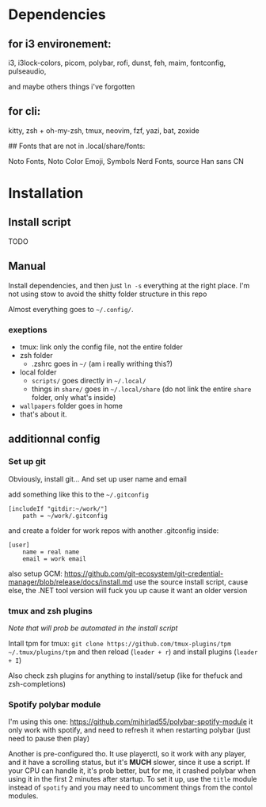 
# Dependencies

## for i3 environement:

i3, i3lock-colors, picom, polybar, rofi, dunst, feh, maim, fontconfig, pulseaudio,

and maybe others things i've forgotten
## for cli:

kitty, zsh + oh-my-zsh, tmux, neovim, fzf, yazi, bat, zoxide

## Fonts that are not in .local/share/fonts:

Noto Fonts, Noto Color Emoji, Symbols Nerd Fonts, source Han sans CN


# Installation

## Install script
TODO

## Manual
Install dependencies, and then just `ln -s` everything at the right place. I'm not using stow to avoid the shitty folder structure in this repo

Almost everything goes to `~/.config/`.
### exeptions
- tmux: link only the config file, not the entire folder
- zsh folder
	- .zshrc goes in `~/` (am i really writhing this?)
- local folder
	- `scripts/` goes directly in `~/.local/`
	- things in `share/` goes in `~/.local/share` (do not link the entire `share` folder, only what's inside)
- `wallpapers` folder goes in home
- that's about it.


## additionnal config

### Set up git
Obviously, install git...
And set up user name and email

add something like this to the `~/.gitconfig`
```
[includeIf "gitdir:~/work/"]
    path = ~/work/.gitconfig
```
and create a folder for work repos with another .gitconfig inside:
```
[user]
	name = real name
    email = work email
```

also setup GCM:
https://github.com/git-ecosystem/git-credential-manager/blob/release/docs/install.md
use the source install script, cause else, the .NET tool version will fuck you up cause it want an older version

### tmux and zsh plugins
*Note that will prob be automated in the install script*

Intall tpm for tmux:
`git clone https://github.com/tmux-plugins/tpm ~/.tmux/plugins/tpm`
and then reload (`leader + r`) and install plugins (`leader + I`)

Also check zsh plugins for anything to install/setup (like for thefuck and zsh-completions)

### Spotify polybar module

I'm using this one:
https://github.com/mihirlad55/polybar-spotify-module
it only work with spotify, and need to refresh it when restarting polybar (just need to pause then play)

Another is pre-configured tho.
It use playerctl, so it work with any player, and it have a scrolling status, but it's **MUCH** slower, since it use a script.
If your CPU can handle it, it's prob better, but for me, it crashed polybar when using it in the first 2 minutes after startup.
To set it up, use the `title` module instead of `spotify` and you may need to uncomment things from the contol modules.

